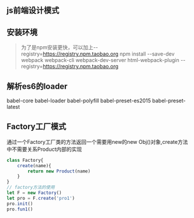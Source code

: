 ## js前端设计模式

## 安装环境
> 为了是npm安装更快，可以加上--registry=https://registry.npm.taobao.org
npm install --save-dev webpack webpack-cli webpack-dev-server html-webpack-plugin --registry=https://registry.npm.taobao.org

## 解析es6的loader
babel-core babel-loader babel-polyfill babel-preset-es2015 babel-preset-latest

## Factory工厂模式
通过一个Factory工厂类的方法返回一个需要用new的new Obj()对象,create方法中不需要关系Product内部的实现
```js
class Factory{
    create(name){
        return new Product(name)
    }
}
// factory方法的使用
let F = new Factory()
let pro = F.create('pro1')
pro.init()
pro.fun1()
```